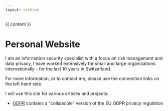 ```yaml
---
layout: archive
---
```


{{ content }}
<h1>Personal Website</h1>

<p>
I am an information security specialist with a focus on risk management and data privacy, I have worked extensively for small and large organizations internationally - for the last 10 years in Switzerland.
<p>


For more information, or to contact me, please use the connection links on the left hand side.  
<p>
I will use this site for various articles and projects:
<p>  
<ul>
  <li><a href="https://fitzgera.github.io/gdpr/">GDPR</a> contains a "collapsible" version of the EU GDPR privacy regulation</li>
 </ul>  



